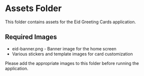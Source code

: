 # Assets Folder

This folder contains assets for the Eid Greeting Cards application.

## Required Images
- eid-banner.png - Banner image for the home screen
- Various stickers and template images for card customization

Please add the appropriate images to this folder before running the application. 